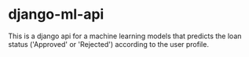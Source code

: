 # django-ml-api
This is a django api for a machine learning models that predicts the loan status ('Approved' or 'Rejected') according to the user profile.
